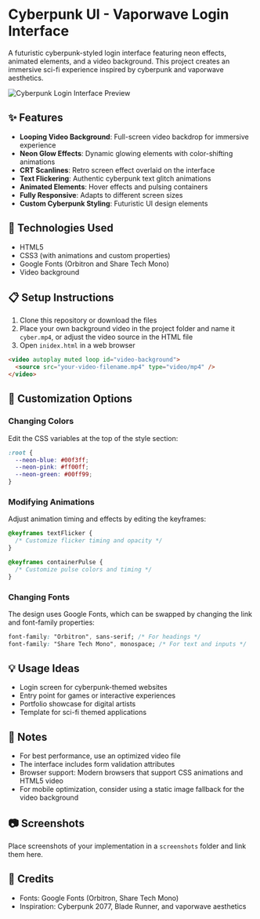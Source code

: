 # Cyberpunk UI - Vaporwave Login Interface

A futuristic cyberpunk-styled login interface featuring neon effects, animated elements, and a video background. This project creates an immersive sci-fi experience inspired by cyberpunk and vaporwave aesthetics.

![Cyberpunk Login Interface Preview](/Cyberpunk%20UI%20-%20Vaporwave/preview.gif)

## ✨ Features

- **Looping Video Background**: Full-screen video backdrop for immersive experience
- **Neon Glow Effects**: Dynamic glowing elements with color-shifting animations
- **CRT Scanlines**: Retro screen effect overlaid on the interface
- **Text Flickering**: Authentic cyberpunk text glitch animations
- **Animated Elements**: Hover effects and pulsing containers
- **Fully Responsive**: Adapts to different screen sizes
- **Custom Cyberpunk Styling**: Futuristic UI design elements

## 🚀 Technologies Used

- HTML5
- CSS3 (with animations and custom properties)
- Google Fonts (Orbitron and Share Tech Mono)
- Video background

## 📋 Setup Instructions

1. Clone this repository or download the files
2. Place your own background video in the project folder and name it `cyber.mp4`, or adjust the video source in the HTML file
3. Open `inidex.html` in a web browser

```html
<video autoplay muted loop id="video-background">
  <source src="your-video-filename.mp4" type="video/mp4" />
</video>
```

## 🎨 Customization Options

### Changing Colors

Edit the CSS variables at the top of the style section:

```css
:root {
  --neon-blue: #00f3ff;
  --neon-pink: #ff00ff;
  --neon-green: #00ff99;
}
```

### Modifying Animations

Adjust animation timing and effects by editing the keyframes:

```css
@keyframes textFlicker {
  /* Customize flicker timing and opacity */
}

@keyframes containerPulse {
  /* Customize pulse colors and timing */
}
```

### Changing Fonts

The design uses Google Fonts, which can be swapped by changing the link and font-family properties:

```css
font-family: "Orbitron", sans-serif; /* For headings */
font-family: "Share Tech Mono", monospace; /* For text and inputs */
```

## 💡 Usage Ideas

- Login screen for cyberpunk-themed websites
- Entry point for games or interactive experiences
- Portfolio showcase for digital artists
- Template for sci-fi themed applications

## 📝 Notes

- For best performance, use an optimized video file
- The interface includes form validation attributes
- Browser support: Modern browsers that support CSS animations and HTML5 video
- For mobile optimization, consider using a static image fallback for the video background

## 📷 Screenshots

Place screenshots of your implementation in a `screenshots` folder and link them here.

## 🔗 Credits

- Fonts: Google Fonts (Orbitron, Share Tech Mono)
- Inspiration: Cyberpunk 2077, Blade Runner, and vaporwave aesthetics
